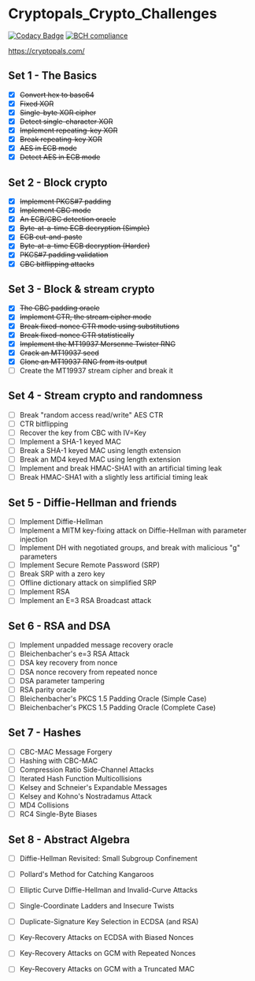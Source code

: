 # Cryptopals_Crypto_Challenges

[![Codacy Badge](https://api.codacy.com/project/badge/Grade/4375c49a09a140a0954480da4ed63dca)](https://app.codacy.com/app/AidanFray/Cryptopals_Crypto_Challenges?utm_source=github.com&utm_medium=referral&utm_content=AidanFray/Cryptopals_Crypto_Challenges&utm_campaign=Badge_Grade_Dashboard)
[![BCH compliance](https://bettercodehub.com/edge/badge/AidanFray/Cryptopals_Crypto_Challenges?branch=master)](https://bettercodehub.com/)

https://cryptopals.com/

## Set 1 - The Basics
  - [X] ~~Convert hex to base64~~
  - [X] ~~Fixed XOR~~
  - [X] ~~Single-byte XOR cipher~~
  - [X] ~~Detect single-character XOR~~
  - [X] ~~Implement repeating-key XOR~~
  - [X] ~~Break repeating-key XOR~~
  - [X] ~~AES in ECB mode~~
  - [X] ~~Detect AES in ECB mode~~

## Set 2 - Block crypto
  - [X] ~~Implement PKCS#7 padding~~
  - [X] ~~Implement CBC mode~~
  - [X] ~~An ECB/CBC detection oracle~~
  - [X] ~~Byte-at-a-time ECB decryption (Simple)~~
  - [X] ~~ECB cut-and-paste~~
  - [X] ~~Byte-at-a-time ECB decryption (Harder)~~
  - [X] ~~PKCS#7 padding validation~~
  - [X] ~~CBC bitflipping attacks~~

## Set 3 - Block & stream crypto
  - [X] ~~The CBC padding oracle~~
  - [X] ~~Implement CTR, the stream cipher mode~~
  - [X] ~~Break fixed-nonce CTR mode using substitutions~~
  - [X] ~~Break fixed-nonce CTR statistically~~
  - [X] ~~Implement the MT19937 Mersenne Twister RNG~~
  - [X] ~~Crack an MT19937 seed~~
  - [X] ~~Clone an MT19937 RNG from its output~~
  - [ ] Create the MT19937 stream cipher and break it

## Set 4 - Stream crypto and randomness
  - [ ] Break "random access read/write" AES CTR
  - [ ] CTR bitflipping
  - [ ] Recover the key from CBC with IV=Key
  - [ ] Implement a SHA-1 keyed MAC
  - [ ] Break a SHA-1 keyed MAC using length extension
  - [ ] Break an MD4 keyed MAC using length extension
  - [ ] Implement and break HMAC-SHA1 with an artificial timing leak
  - [ ] Break HMAC-SHA1 with a slightly less artificial timing leak

## Set 5 - Diffie-Hellman and friends
  - [ ] Implement Diffie-Hellman
  - [ ] Implement a MITM key-fixing attack on Diffie-Hellman with parameter injection
  - [ ] Implement DH with negotiated groups, and break with malicious "g" parameters
  - [ ] Implement Secure Remote Password (SRP)
  - [ ] Break SRP with a zero key
  - [ ] Offline dictionary attack on simplified SRP
  - [ ] Implement RSA
  - [ ] Implement an E=3 RSA Broadcast attack

## Set 6 - RSA and DSA
  - [ ] Implement unpadded message recovery oracle
  - [ ] Bleichenbacher's e=3 RSA Attack
  - [ ] DSA key recovery from nonce
  - [ ] DSA nonce recovery from repeated nonce
  - [ ] DSA parameter tampering
  - [ ] RSA parity oracle
  - [ ] Bleichenbacher's PKCS 1.5 Padding Oracle (Simple Case)
  - [ ] Bleichenbacher's PKCS 1.5 Padding Oracle (Complete Case)

## Set 7 - Hashes
  - [ ] CBC-MAC Message Forgery
  - [ ] Hashing with CBC-MAC
  - [ ] Compression Ratio Side-Channel Attacks
  - [ ] Iterated Hash Function Multicollisions
  - [ ] Kelsey and Schneier's Expandable Messages
  - [ ] Kelsey and Kohno's Nostradamus Attack
  - [ ] MD4 Collisions
  - [ ] RC4 Single-Byte Biases

## Set 8 - Abstract Algebra
  - [ ] Diffie-Hellman Revisited: Small Subgroup Confinement
  - [ ] Pollard's Method for Catching Kangaroos
  - [ ] Elliptic Curve Diffie-Hellman and Invalid-Curve Attacks
  - [ ] Single-Coordinate Ladders and Insecure Twists
  - [ ] Duplicate-Signature Key Selection in ECDSA (and RSA)
  - [ ] Key-Recovery Attacks on ECDSA with Biased Nonces
  - [ ] Key-Recovery Attacks on GCM with Repeated Nonces
  - [ ] Key-Recovery Attacks on GCM with a Truncated MAC


